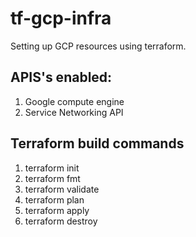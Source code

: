 # tf-gcp-infra
Setting up GCP resources using terraform. 

## APIS's enabled:
1. Google compute engine
2. Service Networking API


## Terraform build commands
1. terraform init
2. terraform fmt
3. terraform validate
4. terraform plan
5. terraform apply
6. terraform destroy